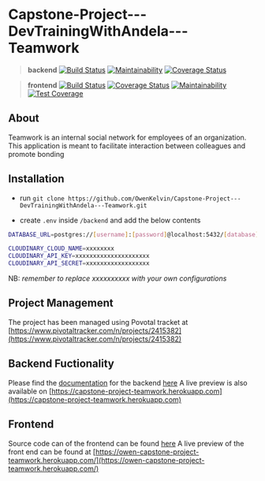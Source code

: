 # Capstone-Project---DevTrainingWithAndela---Teamwork

> **backend** 
[![Build Status](https://travis-ci.com/OwenKelvin/Capstone-Project---DevTrainingWithAndela---Teamwork.svg?branch=develop)](https://travis-ci.co*m/OwenKelvin/Capstone-Project---DevTrainingWithAndela---Teamwork)  [![Maintainability](https://api.codeclimate.com/v1/badges/05980f88a970638bb9da/maintainability)](https://codeclimate.com/github/OwenKelvin/capstone-project-dev-training_with-andela-frontend/maintainability) [![Coverage Status](https://coveralls.io/repos/github/OwenKelvin/Capstone-Project---DevTrainingWithAndela---Teamwork/badge.svg?branch=master)](https://coveralls.io/github/OwenKelvin/Capstone-Project---DevTrainingWithAndela---Teamwork?branch=master)

> **frontend**
[![Build Status](https://travis-ci.com/OwenKelvin/capstone-project-dev-training_with-andela-frontend.svg?branch=develop)](https://travis-ci.com/OwenKelvin/capstone-project-dev-training_with-andela-frontend) [![Coverage Status](https://coveralls.io/repos/github/OwenKelvin/capstone-project-dev-training_with-andela-frontend/badge.svg?branch=ch-add-coveralls-%23169722236)](https://coveralls.io/github/OwenKelvin/capstone-project-dev-training_with-andela-frontend?branch=ch-add-coveralls-%23169722236) [![Maintainability](https://api.codeclimate.com/v1/badges/05980f88a970638bb9da/maintainability)](https://codeclimate.com/github/OwenKelvin/capstone-project-dev-training_with-andela-frontend/maintainability) [![Test Coverage](https://api.codeclimate.com/v1/badges/05980f88a970638bb9da/test_coverage)](https://codeclimate.com/github/OwenKelvin/capstone-project-dev-training_with-andela-frontend/test_coverage)

## About

Teamwork is an internal social network for employees of an organization. This application is meant to facilitate interaction between colleagues and promote bonding

## Installation

- run `git clone https://github.com/OwenKelvin/Capstone-Project---DevTrainingWithAndela---Teamwork.git`

- create `.env` inside `/backend` and add the below contents

```bash
DATABASE_URL=postgres://[username]:[password]@localhost:5432/[database]

CLOUDINARY_CLOUD_NAME=xxxxxxxx
CLOUDINARY_API_KEY=xxxxxxxxxxxxxxxxxxxxx
CLOUDINARY_API_SECRET=xxxxxxxxxxxxxxxxxx
```

NB: *remember to replace xxxxxxxxxx with your own configurations*

## Project Management

The project has been managed using Povotal tracket at 
[https://www.pivotaltracker.com/n/projects/2415382](https://www.pivotaltracker.com/n/projects/2415382)

## Backend Fuctionality

Please find the [documentation](https://github.com/OwenKelvin/Capstone-Project---DevTrainingWithAndela---Teamwork/tree/master/backend) for the backend [here](https://github.com/OwenKelvin/Capstone-Project---DevTrainingWithAndela---Teamwork/tree/master/backen) 
A live preview is also available on [https://capstone-project-teamwork.herokuapp.com](https://capstone-project-teamwork.herokuapp.com)

## Frontend

Source code can of the frontend can be found [here](https://github.com/OwenKelvin/capstone-project-dev-training_with-andela-frontend)
A live preview of the front end can be found at [https://owen-capstone-project-teamwork.herokuapp.com/](https://owen-capstone-project-teamwork.herokuapp.com/)
